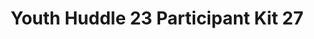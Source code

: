---
title: Youth Huddle 23 Participant Kit 27
redirect_to: https://drive.google.com/drive/folders/1OKNYDma-OWv5-kWT-ROLpsYC8vPIYBKU?usp=share_link
redirect_from: 
  - /YH23Kit-IyaOrtiz
  - /yh23kit-iyaortiz
---